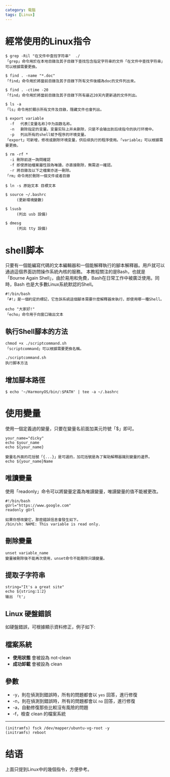 ```yaml
---
category: 電腦
tags: [Linux]
---
```


# 經常使用的Linux指令

```
$ grep -Ril "在文件中查找字符串"  ./
「grep」命令用於在本地目錄及其子目錄下查找包含指定字符串的文件「在文件中查找字符串」可以根據需要更換。

$ find . -name "*.doc"
「find」命令用於將當前目錄及其子目錄下所有文件後綴為doc的文件列出來。

$ find . -ctime -20
「find」命令用於將當前目錄及其子目錄下所有最近20天内更新過的文件列出。

$ ls -a
「ls」命令用於顯示所有文件及目錄，隱藏文件也會列出。

$ export variable
  -f 　代表[变量名称]中为函数名称。
  -n 　删除指定的变量。变量实际上并未删除，只是不会输出到后续指令的执行环境中。
  -p 　列出所有的shell赋予程序的环境变量。
「export」可新增，修改或删除环境变量，供后续执行的程序使用。「variable」可以根據需要更換。

$ rm -rf *
  -i 刪除前逐一詢問確認
  -f 即使原始檔案屬性設為唯讀，亦直接刪除，無需逐一確認。
  -r 將目錄及以下之檔案亦逐一刪除。
「rm」命令用於刪除一個文件或者目錄

$ ln -s 原始文本 目標文本

$ source ~/.bashrc 
     (更新環境變數)

$ lsusb
     (列出 usb 設備)

$ dmesg
     (列出 tty 設備)

```

# shell脚本
只要有一個能編寫代碼的文本編輯器和一個能解釋執行的腳本解釋器。用戶就可以通過這個界面訪問操作系統內核的服務。
本教程關注的是Bash，也就是「Bourne Again Shell」，由於易用和免費，Bash在日常工作中被廣泛使用。同時，Bash 也是大多數Linux系統默認的Shell。

```
#!/bin/bash
「#!」是一個約定的標記，它告訴系統這個腳本需要什麼解釋器來執行，即使用哪一種Shell。

echo "大家好!"
「echo」命令用于向窗口输出文本
```

## 執行Shell腳本的方法

```
chmod +x ./scriptcommand.sh  
「scriptcommand」可以根據需要更換名稱。

./scriptcommand.sh  
执行脚本方法
```

## 增加腳本路徑

```
$ echo '~/HarmonyOS/bin/:$PATH' | tee -a ~/.bashrc
```

# 使用變量
使用一個定義過的變量，只要在變量名前面加美元符號「$」即可。

```
your_name="dicky"
echo $your_name
echo ${your_name}

變量名外面的花括號「{...}」是可選的，加花括號是為了幫助解釋器識別變量的邊界。
echo ${your_name}Name
```
## 唯讀變量
使用「readonly」命令可以將變量定義為唯讀變量，唯讀變量的值不能被更改。
```
#!/bin/bash
gUrl="https://www.google.com"
readonly gUrl

如果你想改變它，那麼錯誤信息會發生如下。
/bin/sh: NAME: This variable is read only.

```
## 刪除變量
```
unset variable_name
變量被刪除後不能再次使用，unset命令不能刪除只讀變量。
```
## 提取子字符串
```
string="It's a great site"
echo ${string:1:2} 
输出 「t'」
```
## Linux 硬盤錯誤

如硬盤錯誤，可根據顯示資料修正，例子如下:
## 檔案系統
- **使用狀態** 會被設為 not-clean
- **成功卸載** 會被設為 clean
## 參數 
-   -y，則在偵測到錯誤時，所有的問題都會以 `yes` 回答，進行修復
-   -n，則在偵測到錯誤時，所有的問題都會以 `no` 回答，進行修復
-   -a，自動修復那些比較沒有風險的問題
-   -f，檢查 clean 的檔案系統

 ---
 
```
(initramfs) fsck /dev/mapper/ubuntu-vg-root -y
(initramfs) reboot
```

# 结语
上面只提到Linux中的幾個指令，方便參考。
